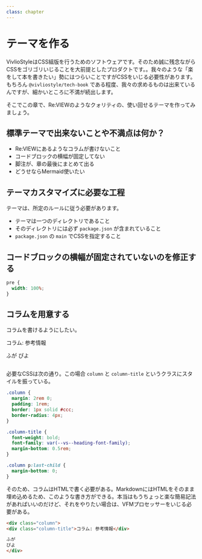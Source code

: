 ```yaml
---
class: chapter
---
```


# テーマを作る

VivlioStyleはCSS組版を行うためのソフトウェアです。そのため誠に残念ながらCSSをゴリゴリいじることを大前提としたプロダクトです。。我々のような「楽をして本を書きたい」勢にはつらいことですがCSSをいじる必要性があります。もちろん `@vivliostyle/tech-book` である程度、我々の求めるものは出来ているんですが、細かいところに不満が続出します。

そこでこの章で、Re:VIEWのようなクォリティの、使い回せるテーマを作ってみましょう。

<!--
なお、読者のみなさんは、別にこの章を読まなくても `viviostyle-base-tech-book` テーマを導入するだけで大丈夫です。

でも、筆者も無限にこのテーマをメンテナンスできるとは限らないため、可能であれば、テーマの開発にご協力願えればと思います。
-->

## 標準テーマで出来ないことや不満点は何か？

* Re:VIEWにあるようなコラムが書けないこと
* コードブロックの横幅が固定してない
* 脚注が、章の最後にまとめて出る
* どうせならMermaid使いたい

## テーマカスタマイズに必要な工程

テーマは、所定のルールに従う必要があります。

* テーマは一つのディレクトリであること
* そのディレクトリには必ず `package.json` が含まれていること
* `package.json` の `main` でCSSを指定すること

## コードブロックの横幅が固定されていないのを修正する

```css
pre {
  width: 100%;
}
```

## コラムを用意する

コラムを書けるようにしたい。

<div class="column">
<div class="column-title">コラム: 参考情報</div>

ふが
ぴよ
</div>

必要なCSSは次の通り。この場合 `column` と `column-title` というクラスにスタイルを振っている。

```css
.column {
  margin: 2rem 0;
  padding: 1rem;
  border: 1px solid #ccc;
  border-radius: 4px;
}

.column-title {
  font-weight: bold;
  font-family: var(--vs--heading-font-family);
  margin-bottom: 0.5rem;
}

.column p:last-child {
  margin-bottom: 0;
}
```

そのため、コラムはHTMLで書く必要がある。MarkdownにはHTMLをそのまま埋め込めるため、このような書き方ができる。本当はもうちょっと楽な簡易記法があればいいのだけど、それをやりたい場合は、VFMプロセッサーをいじる必要がある。

```md
<div class="column">
<div class="column-title">コラム: 参考情報</div>

ふが
ぴよ
</div>
```

